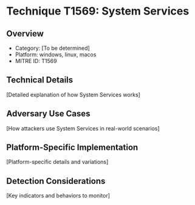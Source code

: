 # Technique T1569: System Services

## Overview
- Category: [To be determined]
- Platform: windows, linux, macos
- MITRE ID: T1569

## Technical Details
[Detailed explanation of how System Services works]

## Adversary Use Cases
[How attackers use System Services in real-world scenarios]

## Platform-Specific Implementation
[Platform-specific details and variations]

## Detection Considerations
[Key indicators and behaviors to monitor]
